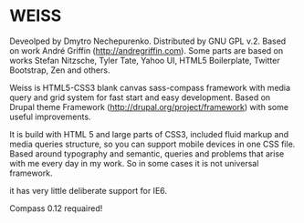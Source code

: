 WEISS
========

   Deveolped by Dmytro Nechepurenko. Distributed by GNU GPL v.2.
   Based on work André Griffin (http://andregriffin.com).
   Some parts are based on works Stefan Nitzsche, Tyler Tate, Yahoo UI, 
   HTML5 Boilerplate, Twitter Bootstrap, Zen and others.

Weiss is HTML5-CSS3 blank canvas sass-compass framework with media query and grid system for fast start and easy development.
Based on Drupal theme Framework (http://drupal.org/project/framework) with some useful improvements.

It is build with HTML 5 and large parts of CSS3, included fluid markup and media queries structure, so you can support mobile devices in one CSS file.
Based around typography and semantic, queries and problems that arise with me every day in my work. So in some cases it is not universal framework.

it has very little deliberate support for IE6.

Compass 0.12 requaired!
